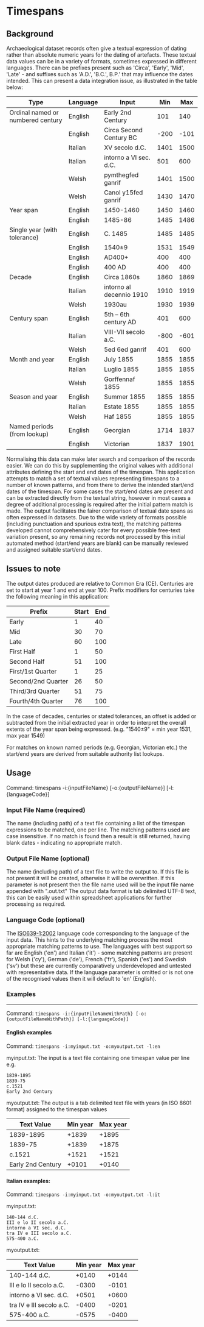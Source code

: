 ﻿# Timespans #

## Background ##
Archaeological dataset records often give a textual expression of dating rather than absolute numeric years for the dating of artefacts. These textual data values can be in a variety of formats, sometimes expressed in different languages. There can be prefixes present such as 'Circa', 'Early', 'Mid', 'Late' - and suffixes such as 'A.D.', 'B.C.', B.P.' that may influence the dates intended. This can present a data integration issue, as illustrated in the table below:

| Type | Language | Input | Min | Max |
|------|----------|-------|-----|-----|
| Ordinal named or numbered century | English | Early 2nd Century | 101 | 140 |
| | English | Circa Second Century BC | -200 | -101 |
| | Italian | XV secolo d.C. | 1401 | 1500 |
| | Italian | intorno a VI sec. d.C. | 501 | 600 |
| | Welsh | pymthegfed ganrif | 1401 | 1500 |  
| | Welsh | Canol y15fed ganrif | 1430 | 1470 |
| Year span |	English	| 1450-1460 | 1450 | 1460 |
| | English | 1485-86 | 1485 | 1486 |
| Single year (with tolerance) | English | C. 1485 | 1485 | 1485 |
| | English | 1540±9 | 1531 | 1549 |
| | English | AD400+ | 400 | 400 |
| | English | 400 AD | 400 | 400 |
| Decade | English | Circa 1860s | 1860 | 1869 |
| | Italian | intorno al decennio 1910 | 1910 | 1919 |
| | Welsh | 1930au | 1930 | 1939 |
| Century span | English | 5th – 6th century AD	| 401 | 600 |
| | Italian | VIII-VII secolo a.C. | -800 | -601 |
| | Welsh | 5ed 6ed ganrif | 401 | 600 |
| Month and year | English | July 1855 | 1855 | 1855 |
| | Italian | Luglio 1855 | 1855 | 1855 |
| | Welsh | Gorffennaf 1855 | 1855 | 1855 |
| Season and year | English | Summer 1855 | 1855 | 1855 |
| | Italian | Estate 1855 | 1855 | 1855 |
| | Welsh | Haf 1855 | 1855 | 1855 |
| Named periods (from lookup) | English | Georgian | 1714 | 1837 |
| | English | Victorian | 1837 | 1901 |
		
Normalising this data can make later search and comparison of the records easier. We can do this by supplementing the original values with additional attributes defining the start and end dates of the timespan. This application attempts to match a set of textual values representing timespans to a number of known patterns, and from there to derive the intended start/end dates of the timespan. For some cases the start/end dates are present and can be extracted directly from the textual string, however in most cases a degree of additional processing is required after the initial pattern match is made. The output facilitates the fairer comparison of textual date spans as often expressed in datasets. Due to the wide variety of formats possible (including punctuation and spurious extra text), the matching patterns developed cannot comprehensively cater for every possible free-text variation present, so any remaining records not processed by this initial automated method (start/end years are blank) can be manually reviewed and assigned suitable start/end dates.

## Issues to note ##
The output dates produced are relative to Common Era (CE). Centuries are set to start at year 1 and end at year 100. Prefix modifiers for centuries take the following meaning in this application:

| Prefix | Start | End |
|--------|-------|-----|
| Early | 1 | 40 |
| Mid | 30 | 70 |
| Late | 60 | 100 |
| First Half | 1 | 50 |
| Second Half | 51 | 100 |
| First/1st Quarter | 1 | 25 |
| Second/2nd Quarter | 26 | 50 |
| Third/3rd Quarter | 51 | 75 |
| Fourth/4th Quarter | 76 | 100 |

In the case of decades, centuries or stated tolerances, an offset is added or subtracted from the initial extracted year in order to interpret the overall extents of the year span being expressed. (e.g. "1540±9" = min year 1531, max year 1549)

For matches on known named periods (e.g. Georgian, Victorian etc.) the start/end years are derived from suitable authority list lookups. 

## Usage ##
Command: timespans -i:{inputFileName} [-o:{outputFileName}] [-l:{languageCode}] 

### Input File Name (required) ###
The name (including path) of a text file containing a list of the timespan expressions to be matched, one per line. The matching patterns used are case insensitive. If no match is found then a result is still returned, having blank dates - indicating no appropriate match.

### Output File Name (optional) ###
The name (including path) of a text file to write the output to. If this file is not present it will be created, otherwise it will be overwritten. If this parameter is not present then the file name used will be the input file name appended with ".out.txt"
The output data format is tab delimited UTF-8 text, this can be easily used within spreadsheet applications for further processing as required. 

### Language Code (optional) ###
The [ISO639-1:2002](https://www.iso.org/iso-639-language-codes.html) language code corresponding to the language of the input data. This hints to the underlying matching process the most appropriate matching patterns to use. The languages with best support so far are English ('en') and Italian ('it') - some matching patterns are present for Welsh ('cy'), German ('de'), French ('fr'), Spanish ('es') and Swedish ('sv') but these are currently comparatively underdeveloped and untested with representative data. If the language parameter is omitted or is not one of the recognised values then it will default to 'en' (English).

### Examples ###
---
Command: `timespans -i:{inputFileNameWithPath} [-o:{outputFileNameWithPath}] [-l:{languageCode}]` 

#### English examples ####
Command: `timespans -i:myinput.txt -o:myoutput.txt -l:en`

myinput.txt: The input is a text file containing one timespan value per line e.g.
```
1839-1895
1839-75
c.1521
Early 2nd Century
```

myoutput.txt: The output is a tab delimited text file with years (in ISO 8601 format) assigned to the timespan values

| Text Value | Min year | Max year |
|------------|----------|----------|
| 1839-1895 | +1839 | +1895 |
| 1839-75 | +1839 | +1875 |
| c.1521 | +1521 | +1521 |
| Early 2nd Century | +0101 | +0140 |

#### Italian examples: ####
Command: `timespans -i:myinput.txt -o:myoutput.txt -l:it`

myinput.txt: 
```
140-144 d.C.
III e lo II secolo a.C.
intorno a VI sec. d.C.
tra IV e III secolo a.C.
575-400 a.C.
```

myoutput.txt: 

| Text Value | Min year | Max year |
|------------|----------|----------|
| 140-144 d.C. | +0140 | +0144 |
| III e lo II secolo a.C. | -0300 | -0101 |
| intorno a VI sec. d.C. | +0501 | +0600 |
| tra IV e III secolo a.C. | -0400 | -0201 |
| 575-400 a.C. | -0575 | -0400 |





